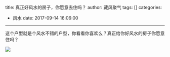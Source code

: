 title: 真正好风水的房子，你愿意去住吗？
author: 藏风聚气
tags: []
categories:
  - 风水
date: 2017-09-14 16:06:00
---
这个户型就是个风水不错的户型，你看看你喜欢么？真正给你好风水的房子你愿意住吗？


![](http://fs-image.pull.net.cn/17-9-14/87643172.jpg!800)

